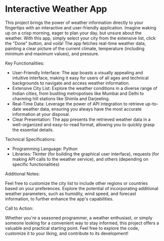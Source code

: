 # Interactive Weather App

This project brings the power of weather information directly to your fingertips with an interactive and user-friendly application. Imagine waking up on a crisp morning, eager to plan your day, but unsure about the weather. With this app, simply select your city from the extensive list, click the "Done" button, and voilà! The app fetches real-time weather data, painting a clear picture of the current climate, temperature (including minimum and maximum values), and pressure.

Key Functionalities:

* User-Friendly Interface: The app boasts a visually appealing and intuitive interface, making it easy for users of all ages and technical backgrounds to navigate and access weather information.
* Extensive City List: Explore the weather conditions in a diverse range of Indian cities, from bustling metropolises like Mumbai and Delhi to charming hill stations like Shimla and Darjeeling.
* Real-Time Data: Leverage the power of API integration to retrieve up-to-date weather data, ensuring you always have the most accurate information at your disposal.
* Clear Presentation: The app presents the retrieved weather data in a well-organized and easy-to-read format, allowing you to quickly grasp the essential details.
  
Technical Specifications:

* Programming Language: Python
* Libraries: Tkinter (for building the graphical user interface), requests (for making API calls to the weather service), and others (depending on specific functionalities)

Additional Notes:

Feel free to customize the city list to include other regions or countries based on your preferences.
Explore the potential of incorporating additional weather parameters, such as humidity, wind speed, and forecast information, to further enhance the app's capabilities.

Call to Action:

Whether you're a seasoned programmer, a weather enthusiast, or simply someone looking for a convenient way to stay informed, this project offers a valuable and practical starting point. Feel free to explore the code, customize it to your liking, and contribute to its development!
